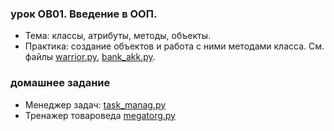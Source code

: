 ### урок  OB01. Введение в ООП. 
+ Тема: классы, атрибуты, методы, объекты.
+ Практика: создание объектов и работа с ними методами класса. См. файлы [warrior.py](warrior.py), [bank_akk.py](bank_akk.py).

### домашнее задание
+ Менеджер задач: [task_manag.py](task_manag.py)
+ Тренажер товароведа [megatorg.py](megatorg.py)